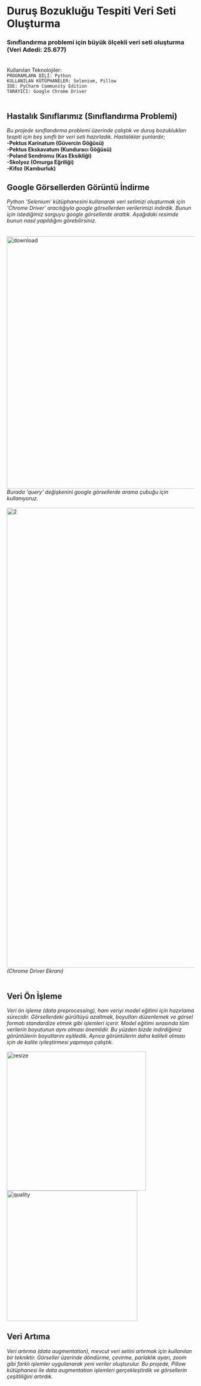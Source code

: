 # Duruş Bozukluğu Tespiti Veri Seti Oluşturma
### Sınıflandırma problemi için büyük ölçekli veri seti oluşturma (Veri Adedi: 25.677) </br> </br>
Kullanılan Teknolojiler: </br>
`PROGRAMLAMA DİLİ: Python` </br>
`KULLANILAN KÜTÜPHANELER: Selenium, Pillow` </br>
`IDE: PyCharm Community Edition` </br> 
`TARAYICI: Google Chrome Driver` </br> </br>
## Hastalık Sınıflarımız (Sınıflandırma Problemi) </br>
*Bu projede sınıflandırma problemi üzerinde çalıştık ve duruş bozuklukları tespiti için beş sınıflı bir veri seti hazırladık. Hastalıklar şunlardır;* </br>
**-Pektus Karinatum (Güvercin Göğüsü)** </br>
**-Pektus Ekskavatum (Kunduracı Göğüsü)** </br>
**-Poland Sendromu (Kas Eksikliği)** </br>
**-Skolyoz (Omurga Eğriliği)** </br>
**-Kifoz (Kamburluk)** </br>
## Google Görsellerden Görüntü İndirme </br>
*Python 'Selenium' kütüphanesini kullanarak veri setimizi oluşturmak için 'Chrome Driver' aracılığıyla google görsellerden verilerimizi indirdik. Bunun için istediğimiz sorguyu google görsellerde arattık. Aşağıdaki resimde bunun nasıl yapıldığını görebilirsiniz.* </br> </br> </br>
<img width="677" alt="download" src="https://github.com/user-attachments/assets/5e11cc0c-1df1-4145-997a-e516b846ba61"> </br>
*Burada 'query' değişkenini google görsellerde arama çubuğu için kullanıyoruz.* </br> </br> 
<img width="1234" alt="2" src="https://github.com/user-attachments/assets/0aa23f3c-afdc-423a-8948-82a659e9eeb2">
*(Chrome Driver Ekranı)* </br> </br>

## Veri Ön İşleme </br>
*Veri ön işleme (data preprocessing), ham veriyi model eğitimi için hazırlama sürecidir. 
Görsellerdeki gürültüyü azaltmak, boyutları düzenlemek ve görsel formatı standardize etmek gibi işlemleri içerir. 
Model eğitimi sırasında tüm verilerin boyutunun aynı olması önemlidir. Bu yüzden bizde indirdiğimiz görüntülerin boyutlarını eşitledik. 
Ayrıca görüntülerin daha kaliteli olması için de kalite iyileştirmesi yapmaya çalıştık.* </br> </br>
<img width="373" alt="resize" src="https://github.com/user-attachments/assets/16ddd191-f1bf-47f4-9893-e1da39f1b49f"> 
<img width="350" alt="quality" src="https://github.com/user-attachments/assets/f4da43e2-9569-4ffb-b284-9f7b8baffaf8">


## Veri Artıma </br>
*Veri artırma (data augmentation), mevcut veri setini artırmak için kullanılan bir tekniktir. 
Görseller üzerinde döndürme, çevirme, parlaklık ayarı, zoom gibi farklı işlemler uygulanarak yeni veriler oluşturulur. 
Bu projede, Pillow kütüphanesi ile data augmentation işlemleri gerçekleştirdik ve görsellerin çeşitliliğini artırdık.*
